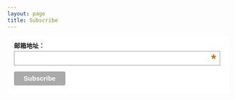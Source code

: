 ```yaml
---
layout: page
title: Subscribe
---
```


<!-- Begin MailChimp Signup Form -->
<style type="text/css">
/* MailChimp Form Embed Code - Classic - 08/17/2011 */
#mc_embed_signup form {display:block; position:relative; text-align:left; padding:10px 0 10px 3%}
#mc_embed_signup h2 {font-weight:bold; padding:0; margin:15px 0; font-size:1.4em;}
#mc_embed_signup input {border:1px solid #999; -webkit-appearance:none;}
#mc_embed_signup input[type=checkbox]{-webkit-appearance:checkbox;}
#mc_embed_signup input[type=radio]{-webkit-appearance:radio;}
#mc_embed_signup input:focus {border-color:#333;}
#mc_embed_signup .button {clear:both; background-color: #aaa; border: 0 none; border-radius:4px; color: #FFFFFF; cursor: pointer; display: inline-block; font-size:15px; font-weight: bold; height: 32px; line-height: 32px; margin: 0 5px 10px 0; padding: 0 22px; text-align: center; text-decoration: none; vertical-align: top; white-space: nowrap; width: auto;}
#mc_embed_signup .button:hover {background-color:#777;}
#mc_embed_signup .small-meta {font-size: 11px;}
#mc_embed_signup .nowrap {white-space:nowrap;}

#mc_embed_signup .mc-field-group {clear:left; position:relative; width:96%; padding-bottom:3%; min-height:50px;}
#mc_embed_signup .size1of2 {clear:none; float:left; display:inline-block; width:46%; margin-right:4%;}
* html #mc_embed_signup .size1of2 {margin-right:2%; /* Fix for IE6 double margins. */}
#mc_embed_signup .mc-field-group label {display:block; margin-bottom:3px; font-weight: bold}
#mc_embed_signup .mc-field-group input {display:block; width:100%; padding:8px 0; text-indent:2%;}
#mc_embed_signup .mc-field-group select {display:inline-block; width:99%; padding:5px 0; margin-bottom:2px;}

#mc_embed_signup .datefield, #mc_embed_signup .phonefield-us{padding:5px 0;}
#mc_embed_signup .datefield input, #mc_embed_signup .phonefield-us input{display:inline; width:60px; margin:0 2px; letter-spacing:1px; text-align:center; padding:5px 0 2px 0;}
#mc_embed_signup .phonefield-us .phonearea input, #mc_embed_signup .phonefield-us .phonedetail1 input{width:40px;}
#mc_embed_signup .datefield .monthfield input, #mc_embed_signup .datefield .dayfield input{width:30px;}
#mc_embed_signup .datefield label, #mc_embed_signup .phonefield-us label{display:none;}

#mc_embed_signup .indicates-required {text-align:right; font-size:11px; margin-right:4%;}
#mc_embed_signup .asterisk {color:#c60; font-size:200%;}
#mc_embed_signup .mc-field-group .asterisk {position:absolute; top:25px; right:10px;}        
#mc_embed_signup .clear {clear:both;}

#mc_embed_signup .mc-field-group.input-group ul {margin:0; padding:5px 0; list-style:none;}
#mc_embed_signup .mc-field-group.input-group ul li {display:block; padding:3px 0; margin:0;}
#mc_embed_signup .mc-field-group.input-group label {display:inline;}
#mc_embed_signup .mc-field-group.input-group input {display:inline; width:auto; border:none;}

#mc_embed_signup div#mce-responses {float:left; top:-1.4em; padding:0em .5em 0em .5em; overflow:hidden; width:90%;margin: 0 5%; clear: both;}
#mc_embed_signup div.response {margin:1em 0; padding:1em .5em .5em 0; font-weight:bold; float:left; top:-1.5em; z-index:1; width:80%;}
#mc_embed_signup #mce-error-response {display:none;}
#mc_embed_signup #mce-success-response {color:#529214; display:none;}
#mc_embed_signup label.error {display:block; float:none; width:auto; margin-left:1.05em; text-align:left; padding:.5em 0;}

#mc-embedded-subscribe {clear:both; width:auto; display:block; margin:1em 0 1em 5%;}
#mc_embed_signup #num-subscribers {font-size:1.1em;}
#mc_embed_signup #num-subscribers span {padding:.5em; border:1px solid #ccc; margin-right:.5em; font-weight:bold;}
#mc_embed_signup{background:#fff; clear:left; font:14px Helvetica,Arial,sans-serif; }

</style>
<div id="mc_embed_signup">
<form action="//github.us10.list-manage.com/subscribe/post?u=4feb5c0a48535847f055aeb4a&amp;id=0bc401006b" method="post" id="mc-embedded-subscribe-form" name="mc-embedded-subscribe-form" class="validate" target="_blank" novalidate>
<div id="mc_embed_signup_scroll">
	<div class="mc-field-group">
		<label for="mce-EMAIL">邮箱地址：  <span class="asterisk">*</span></label>
		<input type="email" value="" name="EMAIL" class="required email" id="mce-EMAIL">
	</div>
	<div id="mce-responses" class="clear">
		<div class="response" id="mce-error-response" style="display:none"></div>
		<div class="response" id="mce-success-response" style="display:none"></div>
	</div>    <!-- real people should not fill this in and expect good things - do not remove this or risk form bot signups-->
	<div style="position: absolute; left: -5000px;"><input type="text" name="b_4feb5c0a48535847f055aeb4a_0bc401006b" tabindex="-1" value=""></div>
	 <div class="clear"><input type="submit" value="Subscribe" name="subscribe" id="mc-embedded-subscribe" class="button"></div>
</div>
</form>
</div>
<script type='text/javascript' src='//s3.amazonaws.com/downloads.mailchimp.com/js/mc-validate.js'></script><script type='text/javascript'>(function($) {window.fnames = new Array(); window.ftypes = new Array();fnames[0]='EMAIL';ftypes[0]='email';}(jQuery));var $mcj = jQuery.noConflict(true);</script>
<!--End mc_embed_signup-->


